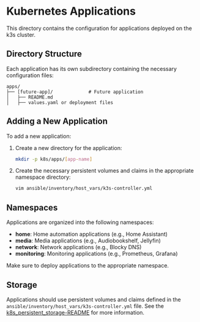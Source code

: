 # Kubernetes Applications

This directory contains the configuration for applications deployed on the k3s cluster.

## Directory Structure

Each application has its own subdirectory containing the necessary configuration files:

```
apps/
├── [future-app]/             # Future application
│   ├── README.md
│   ├── values.yaml or deployment files
```

## Adding a New Application

To add a new application:

1. Create a new directory for the application:
   ```bash
   mkdir -p k8s/apps/[app-name]
   ```

2. Create the necessary persistent volumes and claims in the appropriate namespace directory:
   ```bash
   vim ansible/inventory/host_vars/k3s-controller.yml
   ```

## Namespaces

Applications are organized into the following namespaces:

- **home**: Home automation applications (e.g., Home Assistant)
- **media**: Media applications (e.g., Audiobookshelf, Jellyfin)
- **network**: Network applications (e.g., Blocky DNS)
- **monitoring**: Monitoring applications (e.g., Prometheus, Grafana)

Make sure to deploy applications to the appropriate namespace.

## Storage

Applications should use persistent volumes and claims defined in the `ansible/inventory/host_vars/k3s-controller.yml` file. See the [k8s_persistent_storage-README](../ansible/roles/k8s_persistent_storage/README.md) for more information.
